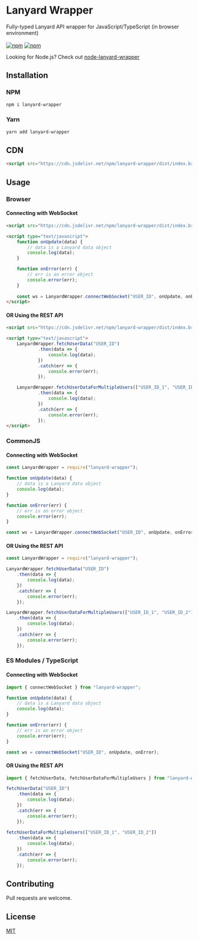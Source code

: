 # Lanyard Wrapper
Fully-typed Lanyard API wrapper for JavaScript/TypeScript (in browser environment)
<br><br>
[![npm](https://img.shields.io/npm/v/lanyard-wrapper)](https://www.npmjs.com/package/lanyard-wrapper)
[![npm](https://img.shields.io/npm/dt/lanyard-wrapper)](https://www.npmjs.com/package/lanyard-wrapper)

Looking for Node.js? Check out [node-lanyard-wrapper](https://github.com/brokiem/node-lanyard-wrapper)

## Installation
### NPM
```bash
npm i lanyard-wrapper
```
### Yarn
```bash
yarn add lanyard-wrapper
```
## CDN
```html
<script src="https://cdn.jsdelivr.net/npm/lanyard-wrapper/dist/index.browser.js"></script>
```

## Usage

### Browser
#### Connecting with WebSocket
```html
<script src="https://cdn.jsdelivr.net/npm/lanyard-wrapper/dist/index.browser.js"></script>

<script type="text/javascript">
    function onUpdate(data) {
        // data is a Lanyard data object
        console.log(data);
    }

    function onError(err) {
        // err is an error object
        console.error(err);
    }
    
    const ws = LanyardWrapper.connectWebSocket("USER_ID", onUpdate, onError);
</script>
```

#### OR Using the REST API
```html
<script src="https://cdn.jsdelivr.net/npm/lanyard-wrapper/dist/index.browser.js"></script>

<script type="text/javascript">
    LanyardWrapper.fetchUserData("USER_ID")
            .then(data => {
                console.log(data);
            })
            .catch(err => {
                console.error(err);
            });

    LanyardWrapper.fetchUserDataForMultipleUsers(["USER_ID_1", "USER_ID_2"])
            .then(data => {
                console.log(data);
            })
            .catch(err => {
                console.error(err);
            });
</script>
```

### CommonJS
#### Connecting with WebSocket
```js
const LanyardWrapper = require("lanyard-wrapper");

function onUpdate(data) {
    // data is a Lanyard data object
    console.log(data);
}

function onError(err) {
    // err is an error object
    console.error(err);
}

const ws = LanyardWrapper.connectWebSocket("USER_ID", onUpdate, onError);
```

#### OR Using the REST API
```js
const LanyardWrapper = require("lanyard-wrapper");

LanyardWrapper.fetchUserData("USER_ID")
    .then(data => {
        console.log(data);
    })
    .catch(err => {
        console.error(err);
    });

LanyardWrapper.fetchUserDataForMultipleUsers(["USER_ID_1", "USER_ID_2"])
    .then(data => {
        console.log(data);
    })
    .catch(err => {
        console.error(err);
    });
```

### ES Modules / TypeScript
#### Connecting with WebSocket
```ts
import { connectWebSocket } from "lanyard-wrapper";

function onUpdate(data) {
    // data is a Lanyard data object
    console.log(data);
}

function onError(err) {
    // err is an error object
    console.error(err);
}

const ws = connectWebSocket("USER_ID", onUpdate, onError);
```

#### OR Using the REST API
```ts
import { fetchUserData, fetchUserDataForMultipleUsers } from "lanyard-wrapper";

fetchUserData("USER_ID")
    .then(data => {
        console.log(data);
    })
    .catch(err => {
        console.error(err);
    });
    
fetchUserDataForMultipleUsers(["USER_ID_1", "USER_ID_2"])
    .then(data => {
        console.log(data);
    })
    .catch(err => {
        console.error(err);
    });
```

## Contributing
Pull requests are welcome.

## License
[MIT](https://choosealicense.com/licenses/mit/)
